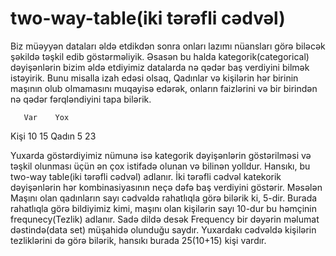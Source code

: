 # two-way-table(iki tərəfli cədvəl)
Biz müəyyən dataları əldə etdikdən sonra onları lazımı nüansları görə biləcək şəkildə təşkil edib göstərməliyik.
Əsasən bu halda kategorik(categorical) dəyişənlərin bizim əldə etdiyimiz datalarda nə qədər baş verdiyini bilmək istəyirik.
Bunu misalla izah edəsi olsaq, Qadınlar və kişilərin hər birinin maşının olub olmamasını muqayisə edərək, onların faizlərini və bir birindən  nə qədər fərqləndiyini tapa bilərik. 
       
       Var    Yox 
Kişi   10     15
Qadın   5     23 

Yuxarda göstərdiyimiz nümunə isə kategorik dəyişənlərin göstərilməsi və təşkil olunması üçün ən çox istifadə olunan və bilinən yolldur. Hansıkı, bu two-way table(iki tərəfli cədvəl) adlanır.
İki tərəfli cədvəl katekorik dəyişənlərin hər kombinasiyasının neçə dəfə baş verdiyini göstərir. Məsələn Maşını olan qadınların sayı cədvəldə rahatlıqla görə bilərik ki, 5-dir.
Burada rahatlıqla görə bildiyimiz kimi, maşını olan kişilərin sayı 10-dur bu həmçinin frequnecy(Tezlik) adlanır. Sadə dildə desək Frequency bir dəyərin məlumat dəstində(data set) müşahidə olunduğu saydır.
Yuxardakı cədvəldə kişilərin tezliklərini də görə bilərik, hansıkı burada 25(10+15) kişi vardır.
